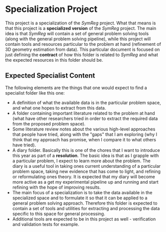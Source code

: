 # Specialization Project #

This project is a specialization of the _SymReg_ project. What that means is that this project is a __specialized version__ of the _SymReg_ project. The main idea is that _SymReg_ will contain a set of general problem solving tools (along with the general problem solving pipeline), while this project will contain tools and resources particular to the problem at hand (refinement of 3D geometry estimation from data). This particular document is focused on just defining the **contract** of how this folder is related to _SymReg_ and what the expected resources in this folder should be.

## Expected Specialist Content ##

The following elements are the things that one would expect to find a specialist folder like this one:
* A definition of what the available data is in the particular problem space, and what one hopes to extract from this data.
* A folder containing important literature related to the problem at hand (what have other researchers tried in order to extract the required data from the proposed problem space).
* Some literature review notes about the various high-level approaches that people have tried, along with the "gaps" that I am exploring (why I think that my approach has promise, when I compare it to what others have tried).
* A diary folder. Basically this is one of the chores that I want to introduce this year as part of a **resolution**. The basic idea is that as I grapple with a particular problem, I expect to learn more about the problem. The diary is a useful tool in taking ones current understanding of a particular problem space, taking new evidence that has come to light, and refining or reformulating ones theory. It is expected that my diary will become more active as a get my experimental pipeline up and running and start refining with the hope of improving results.
* The main focus of a specialization is to take the data available in the specialized space and to formulate it so that it can be applied to a general problem solving approach. Therefore this folder is expected to contain a set of tools and utilities for extracting and processing the data specific to this space for general processing.
* Additional tools are expected to be in this project as well - verification and validation tests for example.  
